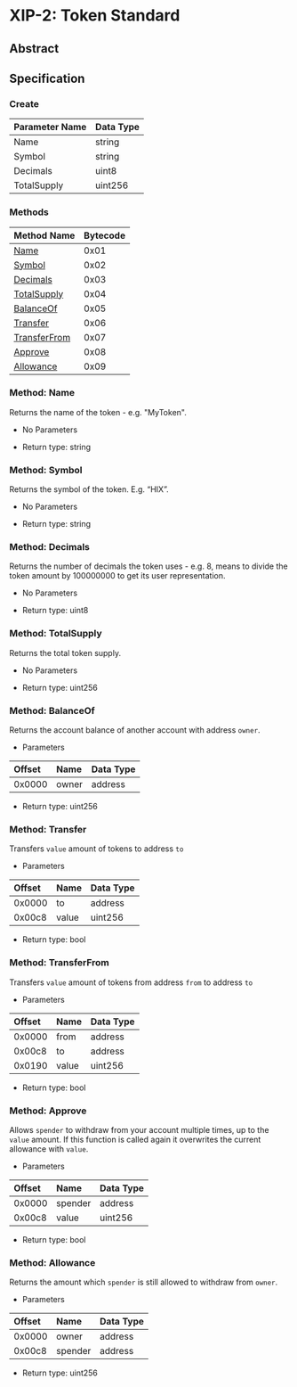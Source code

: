 # XIP-2: Token Standard

## Abstract

## Specification

### Create

|Parameter Name|Data Type|
|:---|:---|
|Name|string|
|Symbol|string|
|Decimals|uint8|
|TotalSupply|uint256|

### Methods

|Method Name|Bytecode|
|:---|:---|
|[Name](#method-name)|0x01|
|[Symbol](#method-symbol)|0x02|
|[Decimals](#method-decimals)|0x03|
|[TotalSupply](#method-totalSupply)|0x04|
|[BalanceOf](#method-balanceof)|0x05|
|[Transfer](#method-transfer)|0x06|
|[TransferFrom](#method-transferfrom)|0x07|
|[Approve](#method-approve)|0x08|
|[Allowance](#method-allowance)|0x09|

### Method: Name

Returns the name of the token - e.g. "MyToken".

* No Parameters

* Return type: string

### Method: Symbol

Returns the symbol of the token. E.g. “HIX”.

* No Parameters

* Return type: string

### Method: Decimals

Returns the number of decimals the token uses - e.g. 8, means to divide the token amount by 100000000 to get its user representation.

* No Parameters

* Return type: uint8

### Method: TotalSupply

Returns the total token supply.

* No Parameters

* Return type: uint256

### Method: BalanceOf

Returns the account balance of another account with address `owner`.

* Parameters

|Offset|Name|Data Type|
|:-----|:---|:---|
|0x0000|owner|address|

* Return type: uint256

### Method: Transfer

Transfers `value` amount of tokens to address `to`

* Parameters

|Offset|Name|Data Type|
|:-----|:---|:---|
|0x0000|to|address|
|0x00c8|value|uint256|

* Return type: bool

### Method: TransferFrom

Transfers `value` amount of tokens from address `from` to address `to`

* Parameters

|Offset|Name|Data Type|
|:-----|:---|:---|
|0x0000|from|address|
|0x00c8|to|address|
|0x0190|value|uint256|

* Return type: bool


### Method: Approve

Allows `spender` to withdraw from your account multiple times, up to the `value` amount.
If this function is called again it overwrites the current allowance with `value`.

* Parameters

|Offset|Name|Data Type|
|:-----|:---|:---|
|0x0000|spender|address|
|0x00c8|value|uint256|

* Return type: bool

### Method: Allowance

Returns the amount which `spender` is still allowed to withdraw from `owner`.

* Parameters

|Offset|Name|Data Type|
|:-----|:---|:---|
|0x0000|owner|address|
|0x00c8|spender|address|

* Return type: uint256


